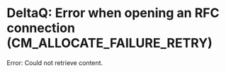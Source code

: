# DeltaQ: Error when opening an RFC connection (CM_ALLOCATE_FAILURE_RETRY)

Error: Could not retrieve content.